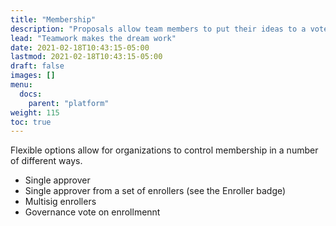 ```yaml
---
title: "Membership"
description: "Proposals allow team members to put their ideas to a vote"
lead: "Teamwork makes the dream work"
date: 2021-02-18T10:43:15-05:00
lastmod: 2021-02-18T10:43:15-05:00
draft: false
images: []
menu: 
  docs:
    parent: "platform"
weight: 115
toc: true
---
```



Flexible options allow for organizations to control membership in a number of different ways.

- Single approver
- Single approver from a set of enrollers (see the Enroller badge)
- Multisig enrollers
- Governance vote on enrollmennt

